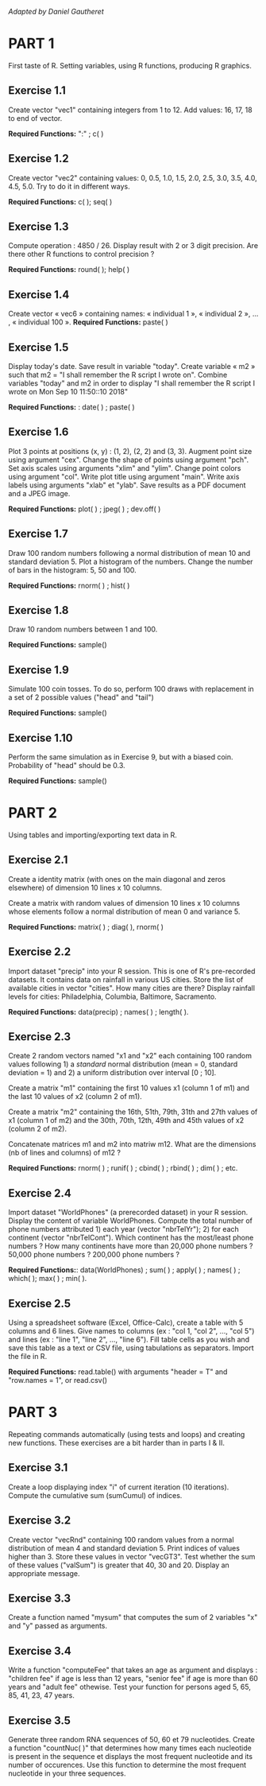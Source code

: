 *Adapted by Daniel Gautheret*

PART 1
======

First taste of R. Setting variables, using R functions, producing R graphics.

Exercise 1.1
------------

Create vector "vec1" containing integers from 1 to 12. Add values: 16, 17, 18 to end of vector.

**Required Functions:** ":" ; c( )

Exercise 1.2
------------

Create vector "vec2" containing values: 0, 0.5, 1.0, 1.5, 2.0, 2.5, 3.0, 3.5, 4.0, 4.5, 5.0. Try to do it in different ways.

**Required Functions:** c( ); seq( )

Exercise 1.3
------------

Compute operation : 4850 / 26. Display result with 2 or 3 digit precision. Are there other R functions to control precision ?

**Required Functions:** round( ); help( )

Exercise 1.4
------------

Create vector « vec6 » containing names: « individual 1 », « individual 2 », ... , « individual 100 ». **Required Functions:** paste( )

Exercise 1.5
------------

Display today's date. Save result in variable "today". Create variable « m2 » such that m2 = "I shall remember the R script I wrote on". Combine variables "today" and m2 in order to display "I shall remember the R script I wrote on Mon Sep 10 11:50::10 2018"

**Required Functions:** : date( ) ; paste( )

Exercise 1.6
------------

Plot 3 points at positions (x, y) : (1, 2), (2, 2) and (3, 3). Augment point size using argument "cex". Change the shape of points using argument "pch". Set axis scales using arguments "xlim" and "ylim". Change point colors using argument "col". Write plot title using argument "main". Write axis labels using arguments "xlab" et "ylab". Save results as a PDF document and a JPEG image.

**Required Functions:** plot( ) ; jpeg( ) ; dev.off( )

Exercise 1.7
------------

Draw 100 random numbers following a normal distribution of mean 10 and standard deviation 5. Plot a histogram of the numbers. Change the number of bars in the histogram: 5, 50 and 100.

**Required Functions:** rnorm( ) ; hist( )

Exercise 1.8
------------

Draw 10 random numbers between 1 and 100.

**Required Functions:** sample()

Exercise 1.9
------------

Simulate 100 coin tosses. To do so, perform 100 draws with replacement in a set of 2 possible values ("head" and "tail")

**Required Functions:** sample()

Exercise 1.10
-------------

Perform the same simulation as in Exercise 9, but with a biased coin. Probability of "head" should be 0.3.

**Required Functions:** sample()

PART 2
======

Using tables and importing/exporting text data in R.

Exercise 2.1
------------

Create a identity matrix (with ones on the main diagonal and zeros elsewhere) of dimension 10 lines x 10 columns.

Create a matrix with random values of dimension 10 lines x 10 columns whose elements follow a normal distribution of mean 0 and variance 5.

**Required Functions:** matrix( ) ; diag( ), rnorm( )

Exercise 2.2
------------

Import dataset "precip" into your R session. This is one of R's pre-recorded datasets. It contains data on rainfall in various US cities. Store the list of available cities in vector "cities". How many cities are there? Display rainfall levels for cities: Philadelphia, Columbia, Baltimore, Sacramento.

**Required Functions:** data(precip) ; names( ) ; length( ).

Exercise 2.3
------------

Create 2 random vectors named "x1 and "x2" each containing 100 random values following 1) a *standard* normal distribution (mean = 0, standard deviation = 1) and 2) a uniform distribution over interval \[0 ; 10\].

Create a matrix "m1" containing the first 10 values x1 (column 1 of m1) and the last 10 values of x2 (column 2 of m1).

Create a matrix "m2" containing the 16th, 51th, 79th, 31th and 27th values of x1 (column 1 of m2) and the 30th, 70th, 12th, 49th and 45th values of x2 (column 2 of m2).

Concatenate matrices m1 and m2 into matriw m12. What are the dimensions (nb of lines and columns) of m12 ?

**Required Functions:** rnorm( ) ; runif( ) ; cbind( ) ; rbind( ) ; dim( ) ; etc.

Exercise 2.4
------------

Import dataset "WorldPhones" (a prerecorded dataset) in your R session. Display the content of variable WorldPhones. Compute the total number of phone numbers attributed 1) each year (vector "nbrTelYr"); 2) for each continent (vector "nbrTelCont"). Which continent has the most/least phone numbers ? How many continents have more than 20,000 phone numbers ? 50,000 phone numbers ? 200,000 phone numbers ?

**Required Functions:**: data(WorldPhones) ; sum( ) ; apply( ) ; names( ) ; which( ); max( ) ; min( ).

Exercise 2.5
------------

Using a spreadsheet software (Excel, Office-Calc), create a table with 5 columns and 6 lines. Give names to columns (ex : "col 1, "col 2", ..., "col 5") and lines (ex : "line 1", "line 2", ..., "line 6"). Fill table cells as you wish and save this table as a text or CSV file, using tabulations as separators. Import the file in R.

**Required Functions:** read.table() with arguments "header = T" and "row.names = 1", or read.csv()

PART 3
======

Repeating commands automatically (using tests and loops) and creating new functions. These exercises are a bit harder than in parts I & II.

Exercise 3.1
------------

Create a loop displaying index "i" of current iteration (10 iterations). Compute the cumulative sum (sumCumul) of indices.

Exercise 3.2
------------

Create vector "vecRnd" containing 100 random values from a normal distribution of mean 4 and standard deviation 5. Print indices of values higher than 3. Store these values in vector "vecGT3". Test whether the sum of these values ("valSum") is greater that 40, 30 and 20. Display an appropriate message.

Exercise 3.3
------------

Create a function named "mysum" that computes the sum of 2 variables "x" and "y" passed as arguments.

Exercise 3.4
------------

Write a function "computeFee" that takes an age as argument and displays : "children fee" if age is less than 12 years, "senior fee" if age is more than 60 years and "adult fee" othewise. Test your function for persons aged 5, 65, 85, 41, 23, 47 years.

Exercise 3.5
------------

Generate three random RNA sequences of 50, 60 et 79 nucleotides. Create a function "countNuc( )" that determines how many times each nucleotide is present in the sequence et displays the most frequent nucleotide and its number of occurences. Use this function to determine the most frequent nucleotide in your three sequences.
